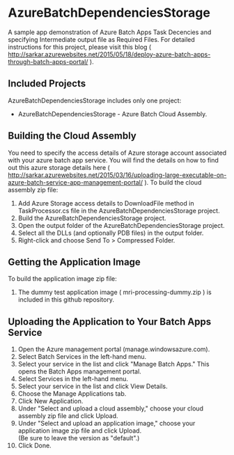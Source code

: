 # AzureBatchDependenciesStorage
A sample app demonstration of Azure Batch Apps Task Decencies and specifying Intermediate output file as Required Files. For detailed instructions for this project, please visit this blog ( http://sarkar.azurewebsites.net/2015/05/18/deploy-azure-batch-apps-through-batch-apps-portal/ ).

Included Projects
-----------------

 AzureBatchDependenciesStorage includes only one project:

*  AzureBatchDependenciesStorage - Azure Batch Cloud Assembly. 

Building the Cloud Assembly
---------------------------
You need to specify the access details of Azure storage account  associated with your azure batch app service. You will find the details on how to find out this azure storage details here ( http://sarkar.azurewebsites.net/2015/03/16/uploading-large-executable-on-azure-batch-service-app-management-portal/ ).
To build the cloud assembly zip file:

1. Add Azure Storage access details to DownloadFile method in TaskProcessor.cs file in  the AzureBatchDependenciesStorage project.
2. Build the AzureBatchDependenciesStorage project.
2. Open the output folder of the AzureBatchDependenciesStorage project.
3. Select all the DLLs (and optionally PDB files) in the output folder.
4. Right-click and choose Send To > Compressed Folder.
                          

Getting the Application Image
------------------------------
To build the application image zip file:

1. The dummy test application image ( mri-processing-dummy.zip ) is included in this github repository.

Uploading the Application to Your Batch Apps Service
----------------------------------------------------
1. Open the Azure management portal (manage.windowsazure.com).
2. Select Batch Services in the left-hand menu.
3. Select your service in the list and click "Manage Batch Apps."  This opens the Batch Apps management 
   portal.
4. Select Services in the left-hand menu.
5. Select your service in the list and click View Details.
6. Choose the Manage Applications tab.
7. Click New Application.
8. Under "Select and upload a cloud assembly," choose your cloud assembly zip file and click Upload.
9. Under "Select and upload an application image," choose your application image zip file and click Upload.  
   (Be sure to leave the version as "default".)
10. Click Done.
                          
 
